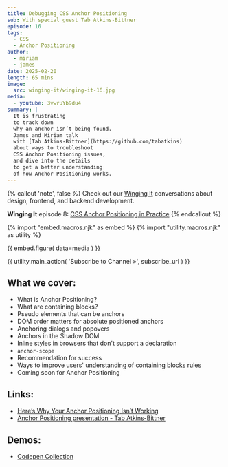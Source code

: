 ```yaml
---
title: Debugging CSS Anchor Positioning
sub: With special guest Tab Atkins-Bittner
episode: 16
tags:
  - CSS
  - Anchor Positioning
author:
  - miriam
  - james
date: 2025-02-20
length: 65 mins
image:
  src: winging-it/winging-it-16.jpg
media:
  - youtube: 3vwruYb9du4
summary: |
  It is frustrating
  to track down
  why an anchor isn’t being found.
  James and Miriam talk
  with [Tab Atkins-Bittner](https://github.com/tabatkins)
  about ways to troubleshoot
  CSS Anchor Positioning issues,
  and dive into the details
  to get a better understanding
  of how Anchor Positioning works.
---
```


{% callout 'note', false %}
Check out our [Winging It](/wingingit/)
conversations about design, frontend,
and backend development.

**Winging It** episode 8: [CSS Anchor Positioning in Practice](/2024/05/30/winging-it-08/)
{% endcallout %}

{% import "embed.macros.njk" as embed %}
{% import "utility.macros.njk" as utility %}

{{ embed.figure(
  data=media
) }}

{{ utility.main_action(
  'Subscribe to Channel »',
  subscribe_url
) }}

 ## What we cover:

- What is Anchor Positioning?
- What are containing blocks?
- Pseudo elements that can be anchors
- DOM order matters for absolute positioned anchors
- Anchoring dialogs and popovers
- Anchors in the Shadow DOM
- Inline styles in browsers that don't support a declaration
- `anchor-scope`
- Recommendation for success
- Ways to improve users' understanding of containing blocks rules
- Coming soon for Anchor Positioning

## Links:

- [Here’s Why Your Anchor Positioning Isn’t Working](/2025/01/29/anchor-position-validity/)
- [Anchor Positioning presentation - Tab Atkins-Bittner](https://xanthir.com/talks/2024-06-07/)

## Demos:

- [Codepen Collection](https://codepen.io/collection/MWWZQe)
